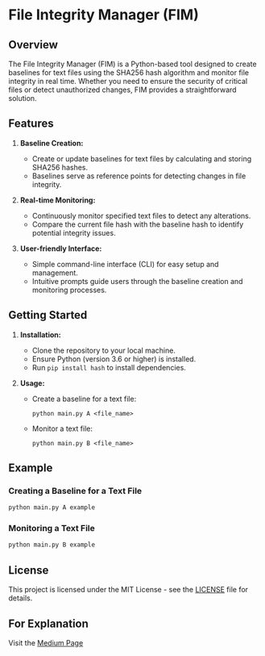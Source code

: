 # File Integrity Manager (FIM)

## Overview

The File Integrity Manager (FIM) is a Python-based tool designed to create baselines for text files using the SHA256 hash algorithm and monitor file integrity in real time. Whether you need to ensure the security of critical files or detect unauthorized changes, FIM provides a straightforward solution.

## Features

1. **Baseline Creation:**
   - Create or update baselines for text files by calculating and storing SHA256 hashes.
   - Baselines serve as reference points for detecting changes in file integrity.

2. **Real-time Monitoring:**
   - Continuously monitor specified text files to detect any alterations.
   - Compare the current file hash with the baseline hash to identify potential integrity issues.

3. **User-friendly Interface:**
   - Simple command-line interface (CLI) for easy setup and management.
   - Intuitive prompts guide users through the baseline creation and monitoring processes.

## Getting Started

1. **Installation:**
   - Clone the repository to your local machine.
   - Ensure Python (version 3.6 or higher) is installed.
   - Run `pip install hash` to install dependencies.

2. **Usage:**
   - Create a baseline for a text file:
     ```
     python main.py A <file_name>
     ```
   - Monitor a text file:
     ```
     python main.py B <file_name>
     ```

## Example

### Creating a Baseline for a Text File

```bash
python main.py A example
```

### Monitoring a Text File

```bash
python main.py B example
```

## License

This project is licensed under the MIT License - see the [LICENSE](LICENSE) file for details.

## For Explanation 

Visit the [Medium Page](https://bit.ly/fimedium)
